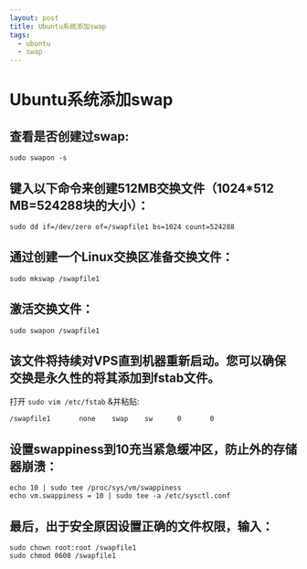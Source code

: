 ```yaml
---
layout: post 
title: Ubuntu系统添加swap
tags:
  - ubuntu
  - swap  
---
```


# Ubuntu系统添加swap

## 查看是否创建过swap:

    sudo swapon -s

##  键入以下命令来创建512MB交换文件（1024*512 MB=524288块的大小）：
 
    sudo dd if=/dev/zero of=/swapfile1 bs=1024 count=524288
    
## 通过创建一个Linux交换区准备交换文件：

    sudo mkswap /swapfile1
        
## 激活交换文件：

    sudo swapon /swapfile1
    

## 该文件将持续对VPS直到机器重新启动。您可以确保交换是永久性的将其添加到fstab文件。 

打开 `sudo vim /etc/fstab` &并粘贴:

    /swapfile1       none    swap    sw      0       0 
     
## 设置swappiness到10充当紧急缓冲区，防止外的存储器崩溃：

    echo 10 | sudo tee /proc/sys/vm/swappiness
    echo vm.swappiness = 10 | sudo tee -a /etc/sysctl.conf
    
## 最后，出于安全原因设置正确的文件权限，输入：

    sudo chown root:root /swapfile1
    sudo chmod 0600 /swapfile1
 